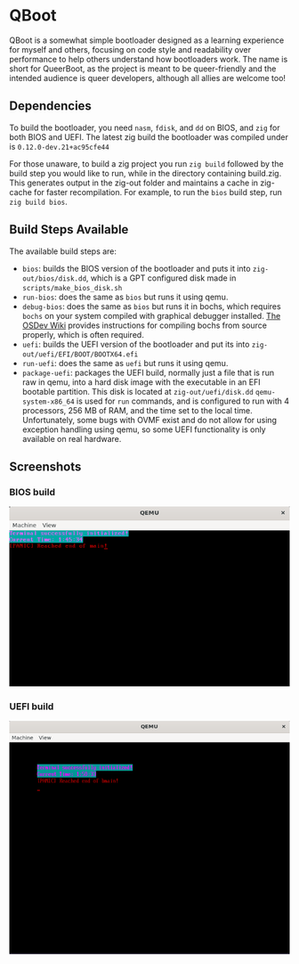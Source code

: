 # QBoot
QBoot is a somewhat simple bootloader designed as a learning experience for myself and others, focusing on code style and readability over performance to help others understand how bootloaders work. The name is short for QueerBoot, as the project is meant to be queer-friendly and the intended audience is queer developers, although all allies are welcome too!

## Dependencies
To build the bootloader, you need `nasm`, `fdisk`, and `dd` on BIOS, and `zig` for both BIOS and UEFI. The latest zig build the bootloader was compiled under is `0.12.0-dev.21+ac95cfe44`

For those unaware, to build a zig project you run `zig build` followed by the build step you would like to run, while in the directory containing build.zig. This generates output in the zig-out folder and maintains a cache in zig-cache for faster recompilation. For example, to run the `bios` build step, run `zig build bios`.

## Build Steps Available
The available build steps are:
- `bios`: builds the BIOS version of the bootloader and puts it into `zig-out/bios/disk.dd`, which is a GPT configured disk made in `scripts/make_bios_disk.sh`
- `run-bios`: does the same as `bios` but runs it using qemu.
- `debug-bios`: does the same as `bios` but runs it in bochs, which requires `bochs` on your system compiled with graphical debugger installed. [The OSDev Wiki](https://wiki.osdev.org/Bochs) provides instructions for compiling bochs from source properly, which is often required.
- `uefi`: builds the UEFI version of the bootloader and put its into `zig-out/uefi/EFI/BOOT/BOOTX64.efi`
- `run-uefi`: does the same as `uefi` but runs it using qemu.
- `package-uefi`: packages the UEFI build, normally just a file that is run raw in qemu, into a hard disk image with the executable in an EFI bootable partition. This disk is located at `zig-out/uefi/disk.dd`
`qemu-system-x86_64` is used for `run` commands, and is configured to run with 4 processors, 256 MB of RAM, and the time set to the local time. Unfortunately, some bugs with OVMF exist and do not allow for using exception handling using qemu, so some UEFI functionality is only available on real hardware. 

## Screenshots
### BIOS build
![Screenshot of the BIOS build in QEMU](screenshots/bios-working.png?raw=true)
### UEFI build
![Screenshot of the UEFI build in QEMU](screenshots/uefi-working.png?raw=true)

